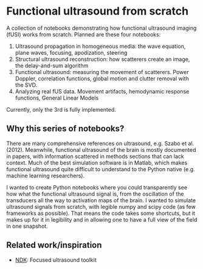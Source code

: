 # Functional ultrasound from scratch

A collection of notebooks demonstrating how functional ultrasound imaging (fUSI) works from scratch. Planned are these four notebooks:

1. Ultrasound propagation in homogeneous media: the wave equation, plane waves, focusing, apodization, steering
2. Structural ultrasound reconstruction: how scatterers create an image, the delay-and-sum algorithm
3. Functional ultrasound: measuring the movement of scatterers. Power Doppler, correlation functions, global motion and clutter removal with the SVD.
4. Analyzing real fUS data. Movement artifacts, hemodynamic response functions, General Linear Models

Currently, only the 3rd is fully implemented.

## Why this series of notebooks?

There are many comprehensive references on ultrasound, e.g. Szabo et al. (2012). Meanwhile, functional ultrasound of the brain is mostly documented in papers, with information scattered in methods sections that can lack context. Much of the best simulation software is in Matlab, which makes functional ultrasound quite difficult to understand to the Python native (e.g. machine learning researchers). 

I wanted to create Python notebooks where you could transparently see how what the functional ultrasound signal is, from the oscillation of the transducers all the way to activation maps of the brain. I wanted to simulate ultrasound signals from scratch, with legible numpy and scipy code (as few frameworks as possible). That means the code takes some shortcuts, but it makes up for it in legibility and in allowing one to have a full view of the field in one snapshot.

## Related work/inspiration

* [NDK](https://github.com/agencyenterprise/neurotechdevkit): Focused ultrasound toolkit